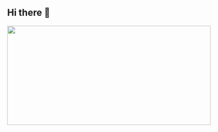 ## Hi there 👋

<a href="https://github.com/devxb/gitanimals">
  <img
  src="https://render.gitanimals.org/farms/haeum808"
  width="470"
  height="230"
  />
</a>
